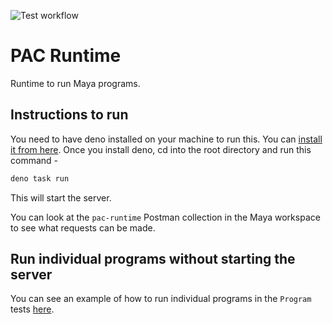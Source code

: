 ![Test workflow](https://github.com/mayahq/pac-runtime/actions/workflows/deno.yml/badge.svg)
# PAC Runtime
Runtime to run Maya programs.

## Instructions to run
You need to have deno installed on your machine to run this. You can [install it from here](https://deno.com/manual@v1.33.2/getting_started/installation). Once you install deno, cd into the root directory and run this command - 
```sh
deno task run
```
This will start the server.

You can look at the `pac-runtime` Postman collection in the Maya workspace to see what requests can be made.
## Run individual programs without starting the server
You can see an example of how to run individual programs in the `Program` tests [here](https://github.com/mayahq/pac-runtime/blob/main/tests/program/program.test.ts#L149).